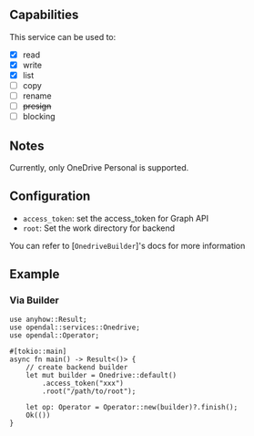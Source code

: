 ## Capabilities

This service can be used to:

- [x] read
- [x] write
- [x] list
- [ ] copy
- [ ] rename
- [ ] ~~presign~~
- [ ] blocking

## Notes

Currently, only OneDrive Personal is supported.

## Configuration

- `access_token`: set the access_token for Graph API
- `root`: Set the work directory for backend

You can refer to [`OnedriveBuilder`]'s docs for more information

## Example

### Via Builder

```rust,no_run
use anyhow::Result;
use opendal::services::Onedrive;
use opendal::Operator;

#[tokio::main]
async fn main() -> Result<()> {
    // create backend builder
    let mut builder = Onedrive::default()
        .access_token("xxx")
        .root("/path/to/root");

    let op: Operator = Operator::new(builder)?.finish();
    Ok(())
}

